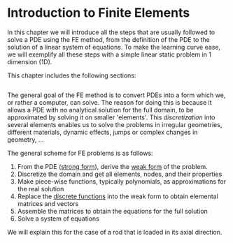 # Introduction to Finite Elements

In this chapter we will introduce all the steps that are usually followed to solve a PDE using the FE method, from the definition of the PDE to the solution of a linear system of equations. To make the learning curve ease, we will exemplify all these steps with a simple linear static problem in 1 dimension (1D).

<!-- For this purpose, both linear and non-linear problems will be demonstrated. The FEM is a broadly used numerical tool that solves PDEs. The areas of application range from solid and structural mechanics to fluid mechanics. In recent years the application of such a method for solving complex physical phenomena end geometries is receiving more attention and is more frequently applied are it is bound with computational power. To be more specific, when a domain is discretised using FEM, a system of linear equations is built. Then, this matrix is solved numerically, using the available computational power. -->


This chapter includes the following sections:

```{tableofcontents}
```

The general goal of the FE method is to convert PDEs into a form which we, or rather a computer, can solve. The reason for doing this is because it allows a PDE with no analytical solution for the full domain, to be approximated by solving it on smaller 'elements'. This *discretization* into several elements enables us to solve the problems in irregular geometries, different materials, dynamic effects, jumps or complex changes in geometry, ...

The general scheme for FE problems is as follows:
1. From the PDE ([strong form](./chapter1-2_Strong_form_of_the_problem.ipynb)), derive the [weak form](./chapter1-3_Weak_form_of_the_problem.md) of the problem.
2. Discretize the domain and get all elements, nodes, and their properties
3. Make piece-wise functions, typically polynomials, as approximations for the real solution
3. Replace the [discrete functions](./chapter1-4_Discrete_form.ipynb) into the weak form to obtain elemental matrices and vectors
4. Assemble the matrices to obtain the equations for the full solution
5. Solve a system of equations

We will explain this for the case of a rod that is loaded in its axial direction. 

